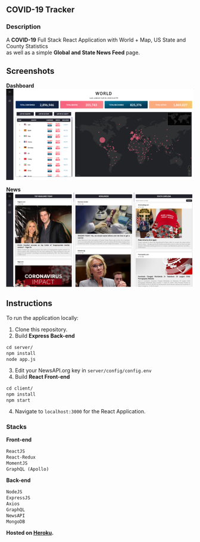 ## COVID-19 Tracker
### Description
A **COVID-19** Full Stack React Application with World + Map, US State and County Statistics <br>as well as a simple **Global and State News Feed** page.

## Screenshots
**Dashboard**
<img alt="Dashboard Screenshot" src="https://github.com/Joeyipp/COVID-19/blob/master/images/dashboard.PNG"/>

**News**
<img alt="Dashboard Screenshot" src="https://github.com/Joeyipp/COVID-19/blob/master/images/news.PNG"/>

## Instructions
To run the application locally:
1. Clone this repository.
2. Build **Express Back-end**
```
cd server/
npm install
node app.js
```
3. Edit your NewsAPI.org key in ```server/config/config.env```
4. Build **React Front-end**
```
cd client/
npm install
npm start
```
4. Navigate to ```localhost:3000``` for the React Application.

### Stacks
**Front-end**
```
ReactJS
React-Redux
MomentJS
GraphQL (Apollo)
```

**Back-end**
```
NodeJS
ExpressJS
Axios
GraphQL
NewsAPI
MongoDB
```

**Hosted on [Heroku](https://quiet-cove-33237.herokuapp.com/).**







